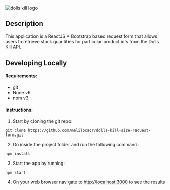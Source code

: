 ![dolls kill logo](https://upload.wikimedia.org/wikipedia/commons/thumb/d/d3/DOLLSKILL-LOGO_2.jpeg/800px-DOLLSKILL-LOGO_2.jpeg)

## Description

This application is a ReactJS + Bootstrap based request form that allows users to retrieve stock quantities for particular product id's from the Dolls Kill API. 

## Developing Locally

#### Requirements:
* git
* Node v6
* npm v3

#### Instructions:

1. Start by cloning the git repo:
```
git clone https://github.com/melilocacr/dolls-kill-size-request-form.git
```

2. Go inside the project folder and run the following command:

```
npm install
````

3. Start the app by running:

```
npm start
```

4. On your web browser navigate to [http://localhost:3000](http://localhost:3000/) to see the results